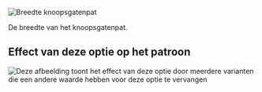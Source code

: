 ![Breedte knoopsgatenpat](buttonholeplacketwidth.svg)

De breedte van het knoopsgatenpat.

## Effect van deze optie op het patroon

![Deze afbeelding toont het effect van deze optie door meerdere varianten die een andere waarde hebben voor deze optie te vervangen](simon_buttonholeplacketwidth_sample.svg "Effect van deze optie op het patroon")
